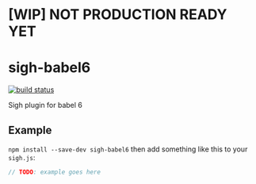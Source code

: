 # [WIP] NOT PRODUCTION READY YET

# sigh-babel6

[![build status](https://circleci.com/gh/Strate/sigh-babel6.png)](https://circleci.com/gh/Strate/sigh-babel6)

Sigh plugin for babel 6

## Example

`npm install --save-dev sigh-babel6` then add something like this to your `sigh.js`:
```javascript
// TODO: example goes here
```
